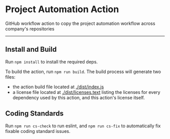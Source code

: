 Project Automation Action
===================

GitHub workflow action to copy the project automation workflow across company's repositories

---

## Install and Build

Run `npm install` to install the required deps.

To build the action, run `npm run build`. 
The build process will generate two files:
- the action build file located at [./dist/index.js](./dist/index.js) 
- a license file located at [./dist/licenses.text](./dist/licenses.txt) listing the licenses for every dependency used by this action, and this action's license itself.

## Coding Standards

Run `npm run cs-check` to run eslint, and `npm run cs-fix` to automatically fix fixable coding standard issues.
